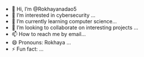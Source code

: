 - 👋 Hi, I’m @Rokhayanadao5
- 👀 I’m interested in cybersecurity ...
- 🌱 I’m currently learning computer science...
- 💞️ I’m looking to collaborate on interesting projects  ...
- 📫 How to reach me  by email...
- 😄 Pronouns: Rokhaya ...
- ⚡ Fun fact: ...

<!---
Rokhayanadao5/Rokhayanadao5 is a ✨ special ✨ repository because its `README.md` (this file) appears on your GitHub profile.
You can click the Preview link to take a look at your changes.
--->
